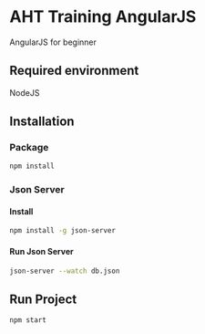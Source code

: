 # AHT Training AngularJS

AngularJS for beginner

## Required environment
NodeJS

## Installation
### Package
```bash
npm install
```

### Json Server
#### Install
```bash
npm install -g json-server
```
#### Run Json Server
```bash
json-server --watch db.json
```

## Run Project
```bash
npm start
```

